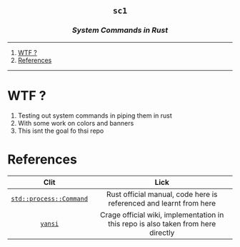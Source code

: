 <h2 align="center"><code> sc1 </code></h2>
<h3 align="center"><i> System Commands in Rust </i></h3>

----
1. [WTF ?](#wtf-)
2. [References](#references)

----

# WTF ? 

1. Testing out system commands in piping them in rust 
2. With some work on colors and banners 
3. This isnt the goal fo thsi repo 


# References 

Clit | Lick
|:--:|:--:|
[`std::process::Command`](https://doc.rust-lang.org/std/process/struct.Command.html) | Rust official manual, code here is referenced and learnt from here 
[`yansi`](https://docs.rs/yansi/latest/yansi/index.html) | Crage official wiki, implementation in this repo is also taken from here directly 

